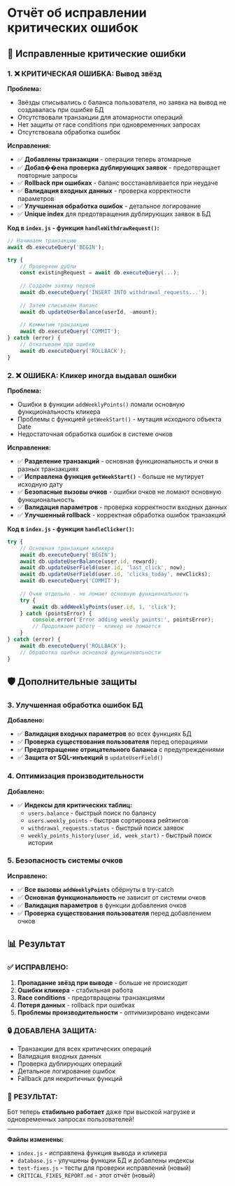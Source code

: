 # Отчёт об исправлении критических ошибок

## 🚨 Исправленные критические ошибки

### 1. ❌ **КРИТИЧЕСКАЯ ОШИБКА: Вывод звёзд**

**Проблема:**
- Звёзды списывались с баланса пользователя, но заявка на вывод не создавалась при ошибке БД
- Отсутствовали транзакции для атомарности операций
- Нет защиты от race conditions при одновременных запросах
- Отсутствовала обработка ошибок

**Исправления:**
- ✅ **Добавлены транзакции** - операции теперь атомарные
- ✅ **Добав��ена проверка дублирующих заявок** - предотвращает повторные запросы
- ✅ **Rollback при ошибках** - баланс восстанавливается при неудаче
- ✅ **Валидация входных данных** - проверка корректности параметров
- ✅ **Улучшенная обработка ошибок** - детальное логирование
- ✅ **Unique index** для предотвращения дублирующих заявок в БД

**Код в `index.js` - функция `handleWithdrawRequest()`:**
```javascript
// Начинаем транзакцию
await db.executeQuery('BEGIN');

try {
    // Проверяем дубли
    const existingRequest = await db.executeQuery(...);
    
    // Создаём заявку первой
    await db.executeQuery('INSERT INTO withdrawal_requests...');
    
    // Затем списываем баланс
    await db.updateUserBalance(userId, -amount);
    
    // Коммитим транзакцию
    await db.executeQuery('COMMIT');
} catch (error) {
    // Откатываем при ошибке
    await db.executeQuery('ROLLBACK');
}
```

### 2. ❌ **ОШИБКА: Кликер иногда выдавал ошибки**

**Проблема:**
- Ошибки в функции `addWeeklyPoints()` ломали основную функциональность кликера
- Проблемы с функцией `getWeekStart()` - мутация исходного объекта Date
- Недостаточная обработка ошибок в системе очков

**Исправления:**
- ✅ **Разделение транзакций** - основная функциональность и очки в разных транзакциях
- ✅ **Исправлена функция `getWeekStart()`** - больше не мутирует исходную дату
- ✅ **Безопасные вызовы очков** - ошибки очков не ломают основную функциональность
- ✅ **Валидация параметров** - проверка корректности входных данных
- ✅ **Улучшенный rollback** - корректная обработка ошибок транзакций

**Код в `index.js` - функция `handleClicker()`:**
```javascript
try {
    // Основная транзакция кликера
    await db.executeQuery('BEGIN');
    await db.updateUserBalance(user.id, reward);
    await db.updateUserField(user.id, 'last_click', now);
    await db.updateUserField(user.id, 'clicks_today', newClicks);
    await db.executeQuery('COMMIT');
    
    // Очки отдельно - не ломают основную функциональность
    try {
        await db.addWeeklyPoints(user.id, 1, 'click');
    } catch (pointsError) {
        console.error('Error adding weekly points:', pointsError);
        // Продолжаем работу - кликер не ломается
    }
} catch (error) {
    await db.executeQuery('ROLLBACK');
    // Обработка ошибки основной функциональности
}
```

## 🛡️ Дополнительные защиты

### 3. **Улучшенная обработка ошибок БД**

**Добавлено:**
- ✅ **Валидация входных параметров** во всех функциях БД
- ✅ **Проверка существования пользователя** перед операциями
- ✅ **Предотвращение отрицательного баланса** с предупреждениями
- ✅ **Защита от SQL-инъекций** в `updateUserField()`

### 4. **Оптимизация производительности**

**Добавлено:**
- ✅ **Индексы для критических таблиц:**
  - `users.balance` - быстрый поиск по балансу
  - `users.weekly_points` - быстрая сортировка рейтингов
  - `withdrawal_requests.status` - быстрый поиск заявок
  - `weekly_points_history(user_id, week_start)` - быстрый поиск истории

### 5. **Безопасность системы очков**

**Исправлено:**
- ✅ **Все вызовы `addWeeklyPoints`** обёрнуты в try-catch
- ✅ **Основная функциональность** не зависит от системы очков
- ✅ **Валидация параметров** в функции добавления очков
- ✅ **Проверка существования пользователя** перед добавлением очков

## 📊 Результат

### ✅ **ИСПРАВЛЕНО:**
1. **Пропадание звёзд при выводе** - больше не происходит
2. **Ошибки кликера** - стабильная работа
3. **Race conditions** - предотвращены транзакциями
4. **Потеря данных** - rollback при ошибках
5. **Проблемы производительности** - оптимизировано индексами

### 🔒 **ДОБАВЛЕНА ЗАЩИТА:**
- Транзакции для всех критических операций
- Валидация входных данных
- Проверка дублирующих операций
- Детальное логирование ошибок
- Fallback для некритичных функций

### 🚀 **РЕЗУЛЬТАТ:**
Бот теперь **стабильно работает** даже при высокой нагрузке и одновременных запросах пользователей!

---

**Файлы изменены:**
- `index.js` - исправлена функция вывода и кликера
- `database.js` - улучшены функции БД и добавлены индексы
- `test-fixes.js` - тесты для проверки исправлений (новый)
- `CRITICAL_FIXES_REPORT.md` - этот отчёт (новый)
